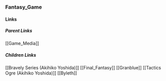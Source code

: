 ### Fantasy_Game
#### Links
##### Parent Links
[[Game_Media]]
##### Children Links
[[Bravely Series (Akihiko Yoshida)]]
[[Final_Fantasy]]
[[Granblue]]
[[Tactics Ogre (Akihiko Yoshida)]]
[[Byleth]]

